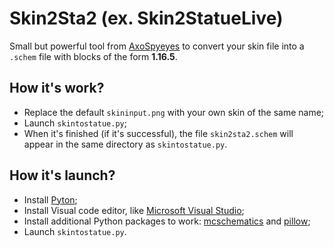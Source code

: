 # Skin2Sta2 (ex. Skin2StatueLive)
Small but powerful tool from [AxoSpyeyes](https://github.com/AxoSpyeyes/skin2sta2) to convert your skin file into a `.schem` file with blocks of the form **1.16.5**.
## How it's work?
- Replace the default `skininput.png` with your own skin of the same name;
- Launch `skintostatue.py`;
- When it's finished (if it's successful), the file `skin2sta2.schem` will appear in the same directory as `skintostatue.py`.
## How it's launch?
* Install [Pyton](https://www.python.org/);
* Install Visual code editor, like [Microsoft Visual Studio](https://visualstudio.microsoft.com/);
* Install additional Python packages to work: [mcschematics](https://pypi.org/project/mcschematic/) and [pillow](https://pypi.org/project/pillow/);
* Launch `skintostatue.py`.
